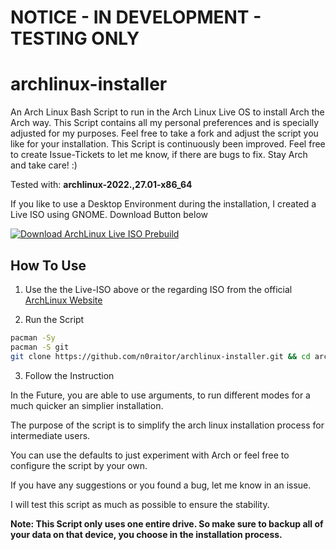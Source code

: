# NOTICE - IN DEVELOPMENT - TESTING ONLY

# archlinux-installer
An Arch Linux Bash Script to run in the Arch Linux Live OS to install Arch the Arch way. This Script contains all my personal preferences and is specially adjusted for my purposes. Feel free to take a fork and adjust the script you like for your installation. This Script is continuously been improved. Feel free to create Issue-Tickets to let me know, if there are bugs to fix. Stay Arch and take care! :)

Tested with: **archlinux-2022.,27.01-x86_64**

If you like to use a Desktop Environment during the installation, I created a Live ISO using GNOME. Download Button below

[![Download ArchLinux Live ISO Prebuild](https://a.fsdn.com/con/app/sf-download-button)](https://sourceforge.net/projects/archlinux-live-iso-prebuild/files/latest/download)

## How To Use

1. Use the the Live-ISO above or the regarding ISO from the official [ArchLinux Website](https://archlinux.org/download/)

2. Run the Script 
```bash
pacman -Sy
pacman -S git
git clone https://github.com/n0raitor/archlinux-installer.git && cd archlinux-installer && chmod +x install-archlinux.sh && ./install-archlinux.sh
```

3. Follow the Instruction

In the Future, you are able to use arguments, to run different modes for a much quicker an simplier installation.

The purpose of the script is to simplify the arch linux installation process for intermediate users.

You can use the defaults to just experiment with Arch or feel free to configure the script by your own.

If you have any suggestions or you found a bug, let me know in an issue.

I will test this script as much as possible to ensure the stability.

**Note: This Script only uses one entire drive. So make sure to backup all of your data on that device, you choose in the installation process.**


